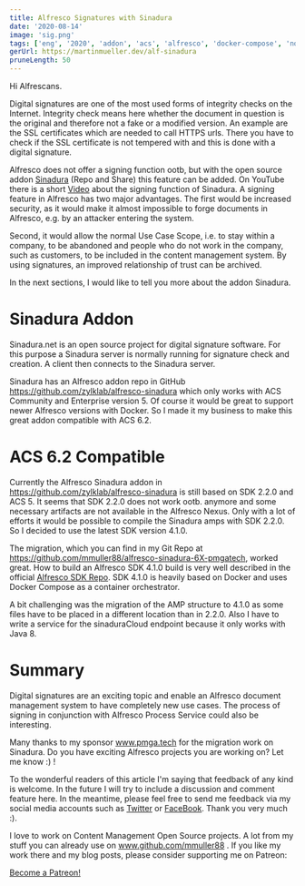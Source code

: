 ```yaml
---
title: Alfresco Signatures with Sinadura
date: '2020-08-14'
image: 'sig.png'
tags: ['eng', '2020', 'addon', 'acs', 'alfresco', 'docker-compose', 'nofeed']
gerUrl: https://martinmueller.dev/alf-sinadura
pruneLength: 50
---
```


Hi Alfrescans.

Digital signatures are one of the most used forms of integrity checks on the Internet. Integrity check means here whether the document in question is the original and therefore not a fake or a modified version. An example are the SSL certificates which are needed to call HTTPS urls. There you have to check if the SSL certificate is not tempered with and this is done with a digital signature.

Alfresco does not offer a signing function ootb, but with the open source addon [Sinadura](https://github.com/zylklab/alfresco-sinadura) (Repo and Share) this feature can be added. On YouTube there is a short [Video](https://www.youtube.com/watch?feature=player_embedded&v=MCTpOKZtTgw) about the signing function of Sinadura. A signing feature in Alfresco has two major advantages. The first would be increased security, as it would make it almost impossible to forge documents in Alfresco, e.g. by an attacker entering the system.

Second, it would allow the normal Use Case Scope, i.e. to stay within a company, to be abandoned and people who do not work in the company, such as customers, to be included in the content management system. By using signatures, an improved relationship of trust can be archived.

In the next sections, I would like to tell you more about the addon Sinadura.

# Sinadura Addon
Sinadura.net is an open source project for digital signature software. For this purpose a Sinadura server is normally running for signature check and creation. A client then connects to the Sinadura server.

Sinadura has an Alfresco addon repo in GitHub https://github.com/zylklab/alfresco-sinadura which only works with ACS Community and Enterprise version 5. Of course it would be great to support newer Alfresco versions with Docker. So I made it my business to make this great addon compatible with ACS 6.2.

# ACS 6.2 Compatible
Currently the Alfresco Sinadura addon in https://github.com/zylklab/alfresco-sinadura is still based on SDK 2.2.0 and ACS 5. It seems that SDK 2.2.0 does not work ootb. anymore and some necessary artifacts are not available in the Alfresco Nexus. Only with a lot of efforts it would be possible to compile the Sinadura amps with SDK 2.2.0. So I decided to use the latest SDK version 4.1.0.

The migration, which you can find in my Git Repo at https://github.com/mmuller88/alfresco-sinadura-6X-pmgatech, worked great. How to build an Alfresco SDK 4.1.0 build is very well described in the official [Alfresco SDK Repo](https://github.com/Alfresco/alfresco-sdk). SDK 4.1.0 is heavily based on Docker and uses Docker Compose as a container orchestrator.

A bit challenging was the migration of the AMP structure to 4.1.0 as some files have to be placed in a different location than in 2.2.0. Also I have to write a service for the sinaduraCloud endpoint because it only works with Java 8.

# Summary
Digital signatures are an exciting topic and enable an Alfresco document management system to have completely new use cases. The process of signing in conjunction with Alfresco Process Service could also be interesting.

Many thanks to my sponsor www.pmga.tech for the migration work on Sinadura. Do you have exciting Alfresco projects you are working on? Let me know :) !

To the wonderful readers of this article I'm saying that feedback of any kind is welcome. In the future I will try to include a discussion and comment feature here. In the meantime, please feel free to send me feedback via my social media accounts such as [Twitter](https://twitter.com/MartinMueller_) or [FaceBook](https://www.facebook.com/martin.muller.10485). Thank you very much :).

I love to work on Content Management Open Source projects. A lot from my stuff you can already use on www.github.com/mmuller88 . If you like my work there and my blog posts, please consider supporting me on Patreon:

<a href="https://www.patreon.com/bePatron?u=29010217" data-patreon-widget-type="become-patron-button">Become a Patreon!</a><script async src="https://c6.patreon.com/becomePatronButton.bundle.js"></script>